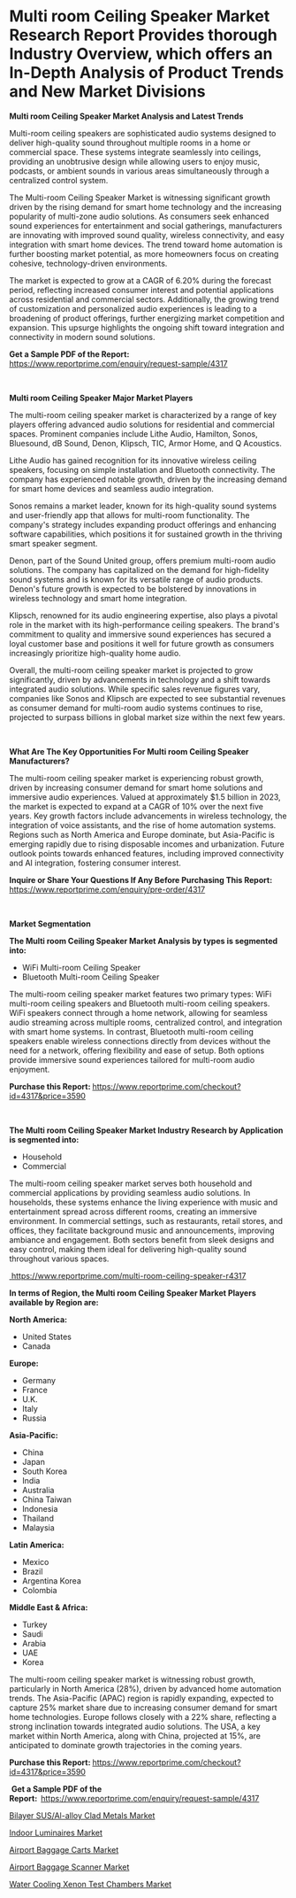 <p><h1>Multi room Ceiling Speaker Market Research Report Provides thorough Industry Overview, which offers an In-Depth Analysis of Product Trends and New Market Divisions</h1></p><p><strong>Multi room Ceiling Speaker Market Analysis and Latest Trends</strong></p>
<p><p>Multi-room ceiling speakers are sophisticated audio systems designed to deliver high-quality sound throughout multiple rooms in a home or commercial space. These systems integrate seamlessly into ceilings, providing an unobtrusive design while allowing users to enjoy music, podcasts, or ambient sounds in various areas simultaneously through a centralized control system. </p><p>The Multi-room Ceiling Speaker Market is witnessing significant growth driven by the rising demand for smart home technology and the increasing popularity of multi-zone audio solutions. As consumers seek enhanced sound experiences for entertainment and social gatherings, manufacturers are innovating with improved sound quality, wireless connectivity, and easy integration with smart home devices. The trend toward home automation is further boosting market potential, as more homeowners focus on creating cohesive, technology-driven environments.</p><p>The market is expected to grow at a CAGR of 6.20% during the forecast period, reflecting increased consumer interest and potential applications across residential and commercial sectors. Additionally, the growing trend of customization and personalized audio experiences is leading to a broadening of product offerings, further energizing market competition and expansion. This upsurge highlights the ongoing shift toward integration and connectivity in modern sound solutions.</p></p>
<p><strong>Get a Sample PDF of the Report:&nbsp;</strong> <a href="https://www.reportprime.com/enquiry/request-sample/4317">https://www.reportprime.com/enquiry/request-sample/4317</a></p>
<p>&nbsp;</p>
<p><strong>Multi room Ceiling Speaker Major Market Players</strong></p>
<p><p>The multi-room ceiling speaker market is characterized by a range of key players offering advanced audio solutions for residential and commercial spaces. Prominent companies include Lithe Audio, Hamilton, Sonos, Bluesound, dB Sound, Denon, Klipsch, TIC, Armor Home, and Q Acoustics.</p><p>Lithe Audio has gained recognition for its innovative wireless ceiling speakers, focusing on simple installation and Bluetooth connectivity. The company has experienced notable growth, driven by the increasing demand for smart home devices and seamless audio integration.</p><p>Sonos remains a market leader, known for its high-quality sound systems and user-friendly app that allows for multi-room functionality. The company's strategy includes expanding product offerings and enhancing software capabilities, which positions it for sustained growth in the thriving smart speaker segment.</p><p>Denon, part of the Sound United group, offers premium multi-room audio solutions. The company has capitalized on the demand for high-fidelity sound systems and is known for its versatile range of audio products. Denon's future growth is expected to be bolstered by innovations in wireless technology and smart home integration.</p><p>Klipsch, renowned for its audio engineering expertise, also plays a pivotal role in the market with its high-performance ceiling speakers. The brand's commitment to quality and immersive sound experiences has secured a loyal customer base and positions it well for future growth as consumers increasingly prioritize high-quality home audio.</p><p>Overall, the multi-room ceiling speaker market is projected to grow significantly, driven by advancements in technology and a shift towards integrated audio solutions. While specific sales revenue figures vary, companies like Sonos and Klipsch are expected to see substantial revenues as consumer demand for multi-room audio systems continues to rise, projected to surpass billions in global market size within the next few years.</p></p>
<p>&nbsp;</p>
<p><strong>What Are The Key Opportunities For Multi room Ceiling Speaker Manufacturers?</strong></p>
<p><p>The multi-room ceiling speaker market is experiencing robust growth, driven by increasing consumer demand for smart home solutions and immersive audio experiences. Valued at approximately $1.5 billion in 2023, the market is expected to expand at a CAGR of 10% over the next five years. Key growth factors include advancements in wireless technology, the integration of voice assistants, and the rise of home automation systems. Regions such as North America and Europe dominate, but Asia-Pacific is emerging rapidly due to rising disposable incomes and urbanization. Future outlook points towards enhanced features, including improved connectivity and AI integration, fostering consumer interest.</p></p>
<p><strong>Inquire or Share Your Questions If Any Before Purchasing This Report:</strong> <a href="https://www.reportprime.com/enquiry/pre-order/4317">https://www.reportprime.com/enquiry/pre-order/4317</a></p>
<p>&nbsp;</p>
<p><strong>Market Segmentation</strong></p>
<p><strong>The Multi room Ceiling Speaker Market Analysis by types is segmented into:</strong></p>
<p><ul><li>WiFi Multi-room Ceiling Speaker</li><li>Bluetooth Multi-room Ceiling Speaker</li></ul></p>
<p><p>The multi-room ceiling speaker market features two primary types: WiFi multi-room ceiling speakers and Bluetooth multi-room ceiling speakers. WiFi speakers connect through a home network, allowing for seamless audio streaming across multiple rooms, centralized control, and integration with smart home systems. In contrast, Bluetooth multi-room ceiling speakers enable wireless connections directly from devices without the need for a network, offering flexibility and ease of setup. Both options provide immersive sound experiences tailored for multi-room audio enjoyment.</p></p>
<p><strong>Purchase this Report:&nbsp;</strong><a href="https://www.reportprime.com/checkout?id=4317&price=3590">https://www.reportprime.com/checkout?id=4317&price=3590</a></p>
<p>&nbsp;</p>
<p><strong>The Multi room Ceiling Speaker Market Industry Research by Application is segmented into:</strong></p>
<p><ul><li>Household</li><li>Commercial</li></ul></p>
<p><p>The multi-room ceiling speaker market serves both household and commercial applications by providing seamless audio solutions. In households, these systems enhance the living experience with music and entertainment spread across different rooms, creating an immersive environment. In commercial settings, such as restaurants, retail stores, and offices, they facilitate background music and announcements, improving ambiance and engagement. Both sectors benefit from sleek designs and easy control, making them ideal for delivering high-quality sound throughout various spaces.</p></p>
<p><a href="https://www.reportprime.com/multi-room-ceiling-speaker-r4317">&nbsp;https://www.reportprime.com/multi-room-ceiling-speaker-r4317</a></p>
<p><strong>In terms of Region, the Multi room Ceiling Speaker Market Players available by Region are:</strong></p>
<p>
    <p> <strong> North America: </strong>
        <ul>
            <li>United States</li>
            <li>Canada</li>
        </ul>
        </p> 
    <p> <strong> Europe: </strong>
        <ul>
            <li>Germany</li>
            <li>France</li>
            <li>U.K.</li>
            <li>Italy</li>
            <li>Russia</li>
        </ul>
        </p> 
    <p> <strong> Asia-Pacific: </strong>
        <ul>
            <li>China</li>
            <li>Japan</li>
            <li>South Korea</li>
            <li>India</li>
            <li>Australia</li>
            <li>China Taiwan</li>
            <li>Indonesia</li>
            <li>Thailand</li>
            <li>Malaysia</li>
        </ul>
        </p> 
    <p> <strong> Latin America: </strong>
        <ul>
            <li>Mexico</li>
            <li>Brazil</li>
            <li>Argentina Korea</li>
            <li>Colombia</li>
        </ul>
        </p> 
    <p> <strong> Middle East & Africa: </strong>
        <ul>
            <li>Turkey</li>
            <li>Saudi</li>
            <li>Arabia</li>
            <li>UAE</li>
            <li>Korea</li>
        </ul>
    </p>
    </p>
<p><p>The multi-room ceiling speaker market is witnessing robust growth, particularly in North America (28%), driven by advanced home automation trends. The Asia-Pacific (APAC) region is rapidly expanding, expected to capture 25% market share due to increasing consumer demand for smart home technologies. Europe follows closely with a 22% share, reflecting a strong inclination towards integrated audio solutions. The USA, a key market within North America, along with China, projected at 15%, are anticipated to dominate growth trajectories in the coming years.</p></p>
<p><strong>Purchase this Report: </strong><a href="https://www.reportprime.com/checkout?id=4317&price=3590">https://www.reportprime.com/checkout?id=4317&price=3590</a></p>
<p>&nbsp;<strong>Get a Sample PDF of the Report:&nbsp;&nbsp;</strong><a href="https://www.reportprime.com/enquiry/request-sample/4317">https://www.reportprime.com/enquiry/request-sample/4317</a></p>
<p><strong></strong></p>
<p><p><a href="https://issuu.com/reportprime-2/docs/bilayer-susal-alloy-clad-metals-mar_4e833bd889e37c">Bilayer SUS/Al-alloy Clad Metals Market</a></p><p><a href="https://github.com/gdfhhhj/Market-Research-Report-List-6/blob/main/indoor-luminaires-market.md">Indoor Luminaires Market</a></p><p><a href="https://www.linkedin.com/pulse/airport-baggage-carts-market-global-insights-sales-ljdue?trackingId=KwPHwVPWRR2mW%2Fxi33vq%2Fg%3D%3D">Airport Baggage Carts Market</a></p><p><a href="https://www.linkedin.com/pulse/market-dynamics-future-trends-global-airport-baggage-cllne?trackingId=bPrYpLoNTH%2BuCy%2B6CKb6qQ%3D%3D">Airport Baggage Scanner Market</a></p><p><a href="https://issuu.com/reportprime-2/docs/water-cooling-xenon-test-chambers-m_91536ef66cc209">Water Cooling Xenon Test Chambers Market</a></p></p>